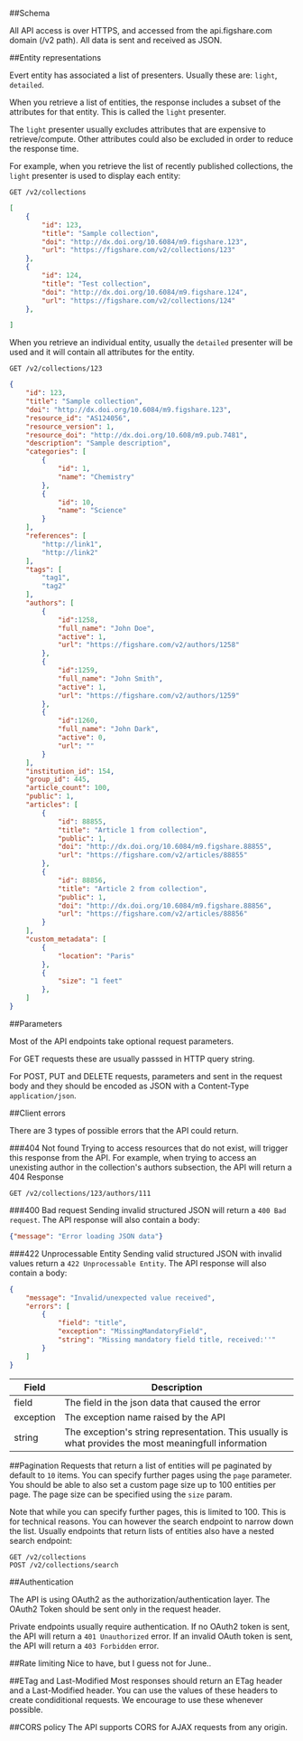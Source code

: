 ##Schema

All API access is over HTTPS, and accessed from the api.figshare.com domain (/v2 path). All data is sent and received as JSON.



##Entity representations

Evert entity has associated a list of presenters. Usually these are: `light`, `detailed`.

When you retrieve a list of entities, the response includes a subset of the attributes for that entity.
This is called the `light` presenter.

The `light` presenter usually excludes attributes that are expensive to retrieve/compute. Other attributes could also be excluded in order to reduce the response time.

For example, when you retrieve the list of recently published collections, the `light` presenter is used to display each entity:

```
GET /v2/collections
```

```json
[
    {
        "id": 123,
        "title": "Sample collection",
        "doi": "http://dx.doi.org/10.6084/m9.figshare.123",
        "url": "https://figshare.com/v2/collections/123"
    },
    {
        "id": 124,
        "title": "Test collection",
        "doi": "http://dx.doi.org/10.6084/m9.figshare.124",
        "url": "https://figshare.com/v2/collections/124"
    },

]
```

When you retrieve an individual entity, usually the `detailed` presenter will be used and it will contain all attributes for the entity.

```
GET /v2/collections/123
```

```json
{
    "id": 123,
    "title": "Sample collection",
    "doi": "http://dx.doi.org/10.6084/m9.figshare.123",
    "resource_id": "AS124056",
    "resource_version": 1,
    "resource_doi": "http://dx.doi.org/10.608/m9.pub.7481",
    "description": "Sample description",
    "categories": [
        {
            "id": 1,
            "name": "Chemistry"
        },
        {
            "id": 10,
            "name": "Science"
        }
    ],
    "references": [
        "http://link1",
        "http://link2"
    ],
    "tags": [
        "tag1",
        "tag2"
    ],
    "authors": [
        {
            "id":1258,
            "full_name": "John Doe",
            "active": 1,
            "url": "https://figshare.com/v2/authors/1258"
        },
        {
            "id":1259,
            "full_name": "John Smith",
            "active": 1,
            "url": "https://figshare.com/v2/authors/1259"
        },
        {
            "id":1260,
            "full_name": "John Dark",
            "active": 0,
            "url": ""
        }
    ],
    "institution_id": 154,
    "group_id": 445,
    "article_count": 100,
    "public": 1,
    "articles": [
        {
            "id": 88855,
            "title": "Article 1 from collection",
            "public": 1,
            "doi": "http://dx.doi.org/10.6084/m9.figshare.88855",
            "url": "https://figshare.com/v2/articles/88855"
        },
        {
            "id": 88856,
            "title": "Article 2 from collection",
            "public": 1,
            "doi": "http://dx.doi.org/10.6084/m9.figshare.88856",
            "url": "https://figshare.com/v2/articles/88856"
        }
    ],
    "custom_metadata": [
        {
            "location": "Paris"
        },
        {
            "size": "1 feet"
        },
    ]
}
```



##Parameters

Most of the API endpoints take optional request parameters.

For GET requests these are usually passsed in HTTP query string.

For POST, PUT and DELETE requests, parameters and sent in the request body and they should be encoded as JSON with a Content-Type `application/json`.


##Client errors

There are 3 types of possible errors that the API could return.

###404 Not found
Trying to access resources that do not exist, will trigger this response from the API.
For example, when trying to access an unexisting author in the collection's authors subsection, the API will return a 404 Response

```
GET /v2/collections/123/authors/111
```


###400 Bad request
Sending invalid structured JSON will return a `400 Bad request`. The API response will also contain a body:

```json
{"message": "Error loading JSON data"}
```

###422 Unprocessable Entity
Sending valid structured JSON with invalid values return a `422 Unprocessable Entity`. The API response will also contain a body:

```json
{
    "message": "Invalid/unexpected value received",
    "errors": [
        {
            "field": "title",
            "exception": "MissingMandatoryField",
            "string": "Missing mandatory field title, received:''"
        }
    ]
}
```

|Field|Description|
|-----|-----------|
|field|The field in the json data that caused the error|
|exception| The exception name raised by the API|
|string| The exception's string representation. This usually is what provides the most meaningfull information|





##Pagination
Requests that return a list of entities will pe paginated by default to `10` items. You can specify further pages using the `page` parameter.
You should be able to also set a custom page size up to 100 entities per page. The page size can be specified using the `size` param.

Note that while you can specify further pages, this is limited to 100. This is for technical reasons. You can however the search endpoint to narrow down the list.
Usually endpoints that return lists of entities also have a nested search endpoint:

```
GET /v2/collections
POST /v2/collections/search
```

##Authentication

The API is using OAuth2 as the authorization/authentication layer.
The OAuth2 Token should be sent only in the request header.


Private endpoints usually require authentication. If no OAuth2 token is sent, the API will return a `401 Unauthorized` error.
If an invalid OAuth token is sent, the API will return a `403 Forbidden` error.


##Rate limiting
Nice to have, but I guess not for June..



##ETag and Last-Modified
Most responses should return an ETag header and a Last-Modified header.
You can use the values of these headers to create condiditional requests.
We encourage  to use these whenever possible.



##CORS policy
The API supports CORS for AJAX requests from any origin.




